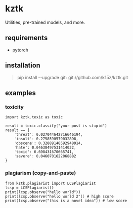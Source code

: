 # kztk
Utilities, pre-trained models, and more.

## requirements
 - pytorch

## installation
> pip install --upgrade git+git://github.com/k15z/kztk.git

## examples
### toxicity
```
import kztk.toxic as toxic

result = toxic.classify("your post is stupid")
result == {
    'threat': 0.027044642716646194, 
    'insult': 0.2758590579032898,
    'obscene': 0.32889148592948914, 
    'hate': 0.04638497531414032, 
    'toxic': 0.698431670665741, 
    'severe': 0.0460701622068882
}
```

### plagiarism (copy-and-paste)
```
from kztk.plagiarist import LCSPlagiarist
lcsp = LCSPlagiarist()
print(lcsp.observe("hello world"))
print(lcsp.observe("hello world 2")) # high score
print(lcsp.observe("this is a novel idea")) # low score
```
